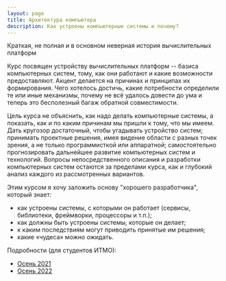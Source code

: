 ```yaml
---
layout: page
title: Архитектура компьютера
description: Как устроены компьютерные системы и почему?
---
```


Краткая, не полная и в основном неверная история вычислительных платформ

Курс посвящен устройству вычислительных платформ -- базиса компьютерных систем, тому, как они работают и какие возможности предоставляют. Акцент делается на причинах и принципах их формирования. Чего хотелось достичь, какие потребности определили те или иные механизмы, почему не всё удалось довести до ума и теперь это бесполезный багаж обратной совместимости.

Цель курса не объяснить, как надо делать компьютерные системы, а показать, как и по каким причинам мы пришли к тому, что мы имеем. Дать кругозор достаточный, чтобы угадывать устройство систем; принимать проектные решения, имея видение области с разных точек зрения, а не только программисткой или аппаратной; самостоятельно прогнозировать дальнейшее развитие компьютерных систем и технологий. Вопросы непосредственного описания и разработки компьютерных систем остаются за пределами курса, как и глубокий анализ каждого из рассмотренных вариантов.

Этим курсом я хочу заложить основу "хорошего разработчика", который знает:

- как устроены системы, с которыми он работает (сервисы, библиотеки, фреймворки, процессоры и т.п.);
- как должны быть устроены системы, которые он делает;
- к каким последствиям могут приводить принятые им решения;
- какие «чудеса» можно ожидать.

Подробности (для студентов ИТМО):

- [Осень 2021](https://gitlab.se.ifmo.ru/computer-systems/computer-systems-fall-2021/main)
- [Осень 2022](https://gitlab.se.ifmo.ru/computer-systems/csa-fall-2022)
